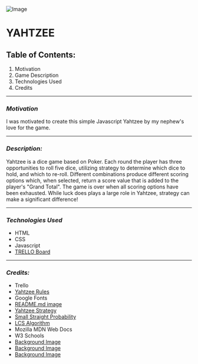 
![Image](https://play-lh.googleusercontent.com/kLiKCprLfkZnaJ4fh3jevhE9TZJ8Nogngl1BgF8aBnxSnsp1sBvTKP6jfd8CykjMUVA)
# **YAHTZEE**
## Table of Contents:
1) Motivation
2) Game Description
3) Technologies Used
4) Credits
***
### ***Motivation***
I was motivated to create this simple Javascript Yahtzee by my nephew's love for the game.
***
### ***Description:*** 
Yahtzee is a dice game based on Poker. Each round the player has three opportunities to roll five dice, utilizing strategy to determine which dice to hold, and which to re-roll. Different combinations produce different scoring options which, when selected, return a score value that is added to the player's "Grand Total". The game is over when all scoring options have been exhausted. While luck does plays a large role in Yahtzee, strategy can make a significant difference!
***
### ***Technologies Used***
* HTML 
* CSS
* Javascript
* [TRELLO Board](https://trello.com/b/0RsgbhGu/yahtzee)
***
### ***Credits:***
* Trello
* [Yahtzee Rules](https://www.dicegamedepot.com/yahtzee-rules/)
* Google Fonts
* [README.md image](https://play-lh.googleusercontent.com/kLiKCprLfkZnaJ4fh3jevhE9TZJ8Nogngl1BgF8aBnxSnsp1sBvTKP6jfd8CykjMUVA)
* [Yahtzee Strategy](http://pi.math.cornell.edu/~mec/2006-2007/Probability/Yahtzee.htm#:~:text=Yahtzee%20is%20a%20dice%20game,strategy%20makes%20a%20significant%20difference.)
* [Small Straight Probability](https://www.thoughtco.com/single-roll-small-straight-probability-yahtzee-3126293)
* [LCS Algorithm](https://learnersbucket.com/examples/algorithms/longest-consecutive-sequence/)
* Mozilla MDN Web Docs
* W3 Schools
* [Background Image](https://trumpwallpapers.com/dice-wallpapers/)
* [Background Image](https://swall.teahub.io/photos/small/36-363044_wallpaper-71648-data-src-dice-wallpaper-for-phones.jpg)
* [Background Image](https://wallpaperset.com/dice-wallpaper)
